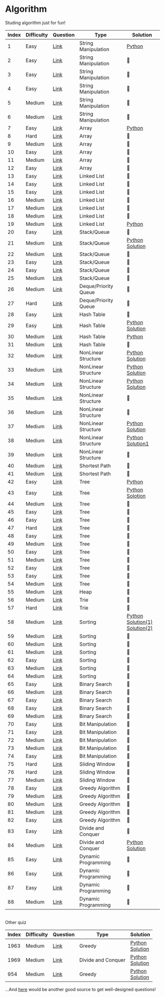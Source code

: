 # Algorithm
Studing algorithm just for fun!

| Index | Difficulty | Question | Type | Solution |
|-------| ---------- | -------- | -----| -------- |
|1      | Easy     |[Link](https://leetcode.com/problems/valid-palindrome/)| String Manipulation | [Python](/Leetcode/125-valid-palindrome.py) |
|2      | Easy     |[Link](https://leetcode.com/problems/reverse-string/)| String Manipulation | 💭 |
|3      | Easy     |[Link](https://leetcode.com/problems/reorder-data-in-log-files/)| String Manipulation | 💭 |
|4      | Easy     |[Link](https://leetcode.com/problems/most-common-word/)| String Manipulation | 💭 |
|5      | Medium   |[Link](https://leetcode.com/problems/group-anagrams/)| String Manipulation | 💭 |
|6      | Medium   |[Link](https://leetcode.com/problems/longest-palindromic-substring/)| String Manipulation | 💭 |
|7      | Easy     |[Link](https://leetcode.com/problems/two-sum/)| Array | [Python](/Leetcode/1-two-sum.py) |
|8      | Hard     |[Link](https://leetcode.com/problems/trapping-rain-water/)| Array | 💭 |
|9      | Medium   |[Link](https://leetcode.com/problems/3sum/)| Array | 💭 |
|10     | Easy     |[Link](https://leetcode.com/problems/array-partition-i/)| Array | 💭 |
|11     | Medium   |[Link](https://leetcode.com/problems/product-of-array-except-self/)| Array | 💭 |
|12     | Easy     |[Link](https://leetcode.com/problems/best-time-to-buy-and-sell-stock/)| Array | 💭 |
|13     | Easy     |[Link](https://leetcode.com/problems/palindrome-linked-list/)| Linked List | 💭 |
|14     | Easy     |[Link](https://leetcode.com/problems/merge-two-sorted-lists/)| Linked List | 💭 |
|15     | Easy     |[Link](https://leetcode.com/problems/reverse-linked-list/)| Linked List | 💭 |
|16     | Medium   |[Link](https://leetcode.com/problems/add-two-numbers/)| Linked List | 💭 |
|17     | Medium   |[Link](https://leetcode.com/problems/swap-nodes-in-pairs/)| Linked List | 💭 |
|18     | Medium   |[Link](https://leetcode.com/problems/odd-even-linked-list/)| Linked List | 💭 |
|19     | Medium   |[Link](https://leetcode.com/problems/reverse-linked-list-ii/)| Linked List | [Python](/Leetcode/92-reverse-linked-list-ii.py) |
|20     | Easy     |[Link](https://leetcode.com/problems/valid-parentheses/)| Stack/Queue | 💭 |
|21     | Medium   |[Link](https://leetcode.com/problems/remove-duplicate-letters/)| Stack/Queue | [Python](/Leetcode/316-remove-duplicate-letters.py)<br> [Solution](https://blog.naver.com/eternalklaus/222478954814) |
|22     | Medium   |[Link](https://leetcode.com/problems/daily-temperatures/)| Stack/Queue | 💭 |
|23     | Easy     |[Link](https://leetcode.com/problems/implement-stack-using-queues/)| Stack/Queue | 💭 |
|24     | Easy     |[Link](https://leetcode.com/problems/implement-queue-using-stacks/)| Stack/Queue | 💭 |
|25     | Medium   |[Link](https://leetcode.com/problems/design-circular-queue/)| Stack/Queue | 💭 |
|26     | Medium   |[Link](https://leetcode.com/problems/design-circular-deque/)| Deque/Priority Queue | 💭 |
|27     | Hard     |[Link](https://leetcode.com/problems/merge-k-sorted-lists/)| Deque/Priority Queue | 💭 |
|28     | Easy     |[Link](https://leetcode.com/problems/design-hashmap/)| Hash Table | 💭 |
|29     | Easy     |[Link](https://leetcode.com/problems/jewels-and-stones/)| Hash Table | [Python](jewels-and-stones/jewels-and-stones.py) [Solution](https://blog.naver.com/eternalklaus/222486409825) |
|30     | Medium   |[Link](https://leetcode.com/problems/longest-substring-without-repeating-characters/)| Hash Table | [Python](/Leetcode/3-longest-substring-without-repeating-characters.py)|
|31     | Medium   |[Link](https://leetcode.com/problems/top-k-frequent-elements/)| Hash Table | 💭 |
|32     | Medium   |[Link](https://leetcode.com/problems/number-of-islands/)| NonLinear Structure | [Python](/Leetcode/200-number-of-islands.py) <br> [Solution](https://blog.naver.com/eternalklaus/222290041528)|
|33     | Medium   |[Link](https://leetcode.com/problems/letter-combinations-of-a-phone-number/)| NonLinear Structure | [Python](/Leetcode/17-letter-combinations-of-a-phone-number.py) <br> [Solution](https://blog.naver.com/eternalklaus/222428690375) |
|34     | Medium   |[Link](https://leetcode.com/problems/permutations/)| NonLinear Structure | [Python](/Leetcode/46-permutations.py) <br> [Solution](https://blog.naver.com/eternalklaus/222435877270)|
|35     | Medium   |[Link](https://leetcode.com/problems/combinations/)| NonLinear Structure | 💭 |
|36     | Medium   |[Link](https://leetcode.com/problems/combination-sum/)| NonLinear Structure | 💭 |
|37     | Medium   |[Link](https://leetcode.com/problems/subsets/)| NonLinear Structure | [Python](subsets/subsets.py) <br> [Solution](https://blog.naver.com/eternalklaus/222479914336)|
|38     | Medium   |[Link](https://leetcode.com/problems/reconstruct-itinerary/)| NonLinear Structure | [Python](/Leetcode/332-reconstruct-itinerary) <br> [Solution1](https://blog.naver.com/eternalklaus/222469889295)|
|39     | Medium   |[Link](https://leetcode.com/problems/course-schedule/)| NonLinear Structure | 💭 |
|40     | Medium   |[Link](https://leetcode.com/problems/network-delay-time/)| Shortest Path | 💭 |
|41     | Medium   |[Link](https://leetcode.com/problems/cheapest-flights-within-k-stops/)| Shortest Path | 💭 |
|42     | Easy     |[Link](https://leetcode.com/problems/maximum-depth-of-binary-tree/)| Tree | [Python](/Leetcode/104-maximum-depth-of-binary-tree.py)  |
|43     | Easy     |[Link](https://leetcode.com/problems/diameter-of-binary-tree/)| Tree | [Python](/Leetcode/543-diameter-of-binary-tree.py) <br> [Solotion](https://blog.naver.com/eternalklaus/222434804556)|
|44     | Medium   |[Link](https://leetcode.com/problems/longest-univalue-path/)| Tree | 💭 |
|45     | Easy     |[Link](https://leetcode.com/problems/invert-binary-tree/)| Tree | 💭 |
|46     | Easy     |[Link](https://leetcode.com/problems/merge-two-binary-trees/)| Tree | 💭 |
|47     | Hard     |[Link](https://leetcode.com/problems/serialize-and-deserialize-binary-tree/)| Tree | 💭 |
|48     | Easy     |[Link](https://leetcode.com/problems/balanced-binary-tree/)| Tree | 💭 |
|49     | Medium   |[Link](https://leetcode.com/problems/minimum-height-trees/)| Tree | 💭 |
|50     | Easy     |[Link](https://leetcode.com/problems/convert-sorted-array-to-binary-search-tree/)| Tree | 💭 |
|51     | Medium   |[Link](https://leetcode.com/problems/binary-search-tree-to-greater-sum-tree/)| Tree | 💭 |
|52     | Easy     |[Link](https://leetcode.com/problems/range-sum-of-bst/)| Tree | 💭 |
|53     | Easy     |[Link](https://leetcode.com/problems/minimum-distance-between-bst-nodes/)| Tree | 💭 |
|54     | Medium   |[Link](https://leetcode.com/problems/construct-binary-tree-from-preorder-and-inorder-traversal/)| Tree | 💭 |
|55     | Medium   |[Link](https://leetcode.com/problems/kth-largest-element-in-an-array/)| Heap | 💭 |
|56     | Medium   |[Link](https://leetcode.com/problems/implement-trie-prefix-tree/)| Trie | 💭 |
|57     | Hard     |[Link](https://leetcode.com/problems/palindrome-pairs/)| Trie | 💭 |
|58     | Medium   |[Link](https://leetcode.com/problems/sort-list/)| Sorting | [Python](/Leetcode/148-sort-list.py) <br> [Solution(1)](https://blog.naver.com/eternalklaus/222447000036) <br> [Solution(2)](https://blog.naver.com/eternalklaus/222460546893)|
|59     | Medium   |[Link](https://leetcode.com/problems/merge-intervals/)| Sorting | 💭 |
|60     | Medium   |[Link](https://leetcode.com/problems/insertion-sort-list/)| Sorting | 💭 |
|61     | Medium   |[Link](https://leetcode.com/problems/largest-number/)| Sorting | 💭 |
|62     | Easy     |[Link](https://leetcode.com/problems/valid-anagram/)| Sorting | 💭 |
|63     | Medium   |[Link](https://leetcode.com/problems/sort-colors/)| Sorting | 💭 |
|64     | Medium   |[Link](https://leetcode.com/problems/k-closest-points-to-origin/)| Sorting | 💭 |
|65     | Easy     |[Link](https://leetcode.com/problems/binary-search/)| Binary Search | 💭 |
|66     | Medium   |[Link](https://leetcode.com/problems/search-in-rotated-sorted-array/)| Binary Search | 💭 |
|67     | Easy     |[Link](https://leetcode.com/problems/intersection-of-two-arrays/)| Binary Search | 💭 |
|68     | Easy     |[Link](https://leetcode.com/problems/two-sum-ii-input-array-is-sorted/)| Binary Search | 💭 |
|69     | Medium   |[Link](https://leetcode.com/problems/search-a-2d-matrix-ii/)| Binary Search | 💭 |
|70     | Easy     |[Link](https://leetcode.com/problems/single-number/)| Bit Manipulation | 💭 |
|71     | Easy     |[Link](https://leetcode.com/problems/hamming-distance/)| Bit Manipulation | 💭 |
|72     | Medium   |[Link](https://leetcode.com/problems/sum-of-two-integers/)| Bit Manipulation | 💭 |
|73     | Medium   |[Link](https://leetcode.com/problems/utf-8-validation/)| Bit Manipulation | 💭 |
|74     | Easy     |[Link](https://leetcode.com/problems/number-of-1-bits/)| Bit Manipulation | 💭 |
|75     | Hard     |[Link](https://leetcode.com/problems/sliding-window-maximum/)| Sliding Window | 💭 |
|76     | Hard     |[Link](https://leetcode.com/problems/minimum-window-substring/)| Sliding Window | 💭 |
|77     | Medium   |[Link](https://leetcode.com/problems/longest-repeating-character-replacement/)| Sliding Window | 💭 |
|78     | Easy     |[Link](https://leetcode.com/problems/best-time-to-buy-and-sell-stock-ii/)| Greedy Algorithm | 💭 |
|79     | Medium   |[Link](https://leetcode.com/problems/queue-reconstruction-by-height/)| Greedy Algorithm | 💭 |
|80     | Medium   |[Link](https://leetcode.com/problems/task-scheduler/)| Greedy Algorithm | 💭 |
|81     | Medium   |[Link](https://leetcode.com/problems/gas-station/)| Greedy Algorithm | 💭 |
|82     | Easy     |[Link](https://leetcode.com/problems/assign-cookies/)| Greedy Algorithm | 💭 |
|83     | Easy     |[Link](https://leetcode.com/problems/majority-element/)| Divide and Conquer | 💭 |
|84     | Medium   |[Link](https://leetcode.com/problems/different-ways-to-add-parentheses/)| Divide and Conquer | [Python](https://github.com/eternalklaus/Algorithm/tree/master/different-ways-to-add-parentheses) <br> [Solution](https://blog.naver.com/eternalklaus/222479914336) |
|85     | Easy     |[Link](https://leetcode.com/problems/fibonacci-number/)| Dynamic Programming | 💭 |
|86     | Easy     |[Link](https://leetcode.com/problems/maximum-subarray/)| Dynamic Programming | 💭 |
|87     | Easy     |[Link](https://leetcode.com/problems/climbing-stairs/)| Dynamic Programming | 💭 |
|88     | Medium   |[Link](https://leetcode.com/problems/house-robber/)| Dynamic Programming | 💭 |


<br>
Other quiz

| Index | Difficulty | Question | Type | Solution |
|-------| ---------- | -------- | -----| -------- |
|1963  | Medium   |[Link](https://leetcode.com/problems/minimum-number-of-swaps-to-make-the-string-balanced/)| Greedy| [Python](Leetcode/1963-minimum-number-of-swaps-to-make-the-string-balanced.py) <br> [Solution](https://blog.naver.com/eternalklaus/222462470257)|
|1969  | Medium   |[Link](https://leetcode.com/problems/minimum-non-zero-product-of-the-array-elements/)| Divide and Conquer | [Python](Leetcode/1969-minimum-non-zero-product-of-the-array-elements.py) <br> [Solution](https://blog.naver.com/eternalklaus/222471960684)|
|954  | Medium   |[Link](https://leetcode.com/problems/array-of-doubled-pairs/)| Greedy | [Python](array-of-doubled-pairs/array-of-doubled-pairs.py) <br> [Solution](https://blog.naver.com/eternalklaus/222485224244)|

...And [here](https://leetcode.com/explore/interview/card/top-interview-questions-medium/) would be another good source to get well-designed questions!

